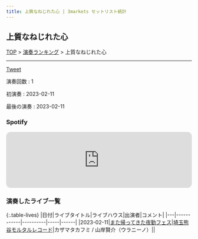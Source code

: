 ```yaml
---
title: 上質なねじれた心 | 3markets セットリスト統計
---
```

## 上質なねじれた心


[TOP](/setlist/) > [演奏ランキング](songs.html) > 上質なねじれた心

___

<a href="https://twitter.com/share?ref_src=twsrc%5Etfw" data-text="3markets[ ]セットリスト > 上質なねじれた心" class="twitter-share-button" data-via="3markets" data-hashtags="3markets" data-related="3markets" data-show-count="false">Tweet</a>

演奏回数
: 1

初演奏
: 2023-02-11

最後の演奏
: 2023-02-11







### Spotify
<iframe style="border-radius:12px" src="https://open.spotify.com/embed/track/63R6ScA0ykX9tFprCjYNdf?utm_source=generator" width="100%" height="152" frameBorder="0" allowfullscreen="" allow="autoplay; clipboard-write; encrypted-media; fullscreen; picture-in-picture" loading="lazy"></iframe>



### 演奏したライブ一覧

{:.table-lives}
|日付|ライブタイトル|ライブハウス|出演者|コメント|
|---|------------|----------|-----|------|
|<span class="nowrap">2023-02-11</span>|[また帰ってきた夜勤フェス](live054.html)|[埼玉熊谷モルタルレコード](livehouse051.html)|カザマタカフミ / 山岸賢介（ウラニーノ）||



<script async src="https://platform.twitter.com/widgets.js" charset="utf-8"></script>